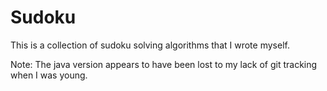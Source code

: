 # Sudoku

This is a collection of sudoku solving algorithms that I wrote myself.

Note: The java version appears to have been lost to my lack of git tracking when I was young.
